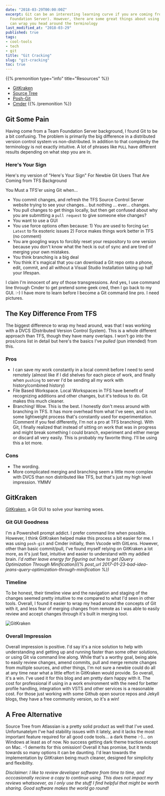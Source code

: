 ```yaml
---
date: "2018-03-29T00:00:00Z"
excerpt: Git can be an interesting learning curve if you are coming from TFS (Team
  Foundation Server). However, there are some great things about using Git if you
  can wrap you head around the terminology
last_modified_at: "2018-03-29"
published: true
tags:
- cool-tools
- tech
- git
title: "Git Cracking"
slug: "git-cracking"
toc: true
---
```


{{% premonition type="info" title="Resources" %}}
- [GitKraken](http://bit.ly/2J6a4mW)
- [Source Tree](http://bit.ly/2pPQeUU)
- [Posh-Git](http://bit.ly/2pOPLm6)
- [Cmder](http://bit.ly/2GnxzpH)
{{% /premonition %}}


## Git Some Pain

Having come from a Team Foundation Server background, I found Git to be a bit confusing. The problem is primarily the big difference in a distributed version control system vs non-distributed. In addition to that complexity the terminology is not exactly intuitive. A lot of phrases like `PULL` have different results depending on what step you are in.

### Here's Your Sign
Here's my version of "Here's Your Sign" For Newbie Git Users That Are Coming from TFS Background

You Must a TFS'er using Git when...
- You commit changes, and refresh the TFS Source Control Server website trying to see your changes... but nothing ... ever... changes.
- You pull changes to get things locally, but then get confused about why you are submitting a `pull request` to give someone else changes?
- You want to use a GUI
- You use force options often because: 1) You are used to forcing `Get Latest` to fix esoteric issues 2) Force makes things work better in TFS (no comment)
- You are googling ways to forcibly reset your respository to one version because you don't know what the heck is out of sync and are tired of merging your own mistakes.
- You think branching is a big deal
- You think it's magical that you can download a Git repo onto a phone, edit, commit, and all without a Visual Studio Installation taking up half your lifespan.

I claim I'm innocent of any of those transgressions.
And yes, I use command line through Cmder to get pretend some geek cred, then I go back to my GUI. :-) I have more to learn before I become a Git command line pro. I need pictures.

## The Key Difference From TFS

The biggest difference to wrap my head around, was that I was working with a DVCS (Distributed Version Control System). This is a whole different approach than TFS, though they have many overlaps. I won't go into the pros/cons list in detail but here's the basics I've *pulled* (pun intended) from this.

### Pros

- I can save my work constantly in a local commit before I need to send remotely (almost like if I did shelves for each piece of work, and finally when `pushing` to server I'd be sending all my work with history/combined history)
- File Based Workspace. Local Workspaces in TFS have benefit of recognizing additions and other changes, but it's tedious to do. Git makes this much cleaner.
- Branching! Wow. This is the best. I honestly don't mess around with branching in TFS. It has more overhead from what I've seen, and is not some lightweight process that's constantly used for experimentation. (Comment if you feel differently, I'm not a pro at TFS branching). With Git, I finally realized that instead of sitting on work that was in progress and might break something I could branch, experiment and either merge or discard all very easily. This is probably my favorite thing. I'll be using this a lot more.

### Cons

- The wording.
- More complicated merging and branching seem a little more complex with DVCS than non distributed like TFS, but that's just my high level impression. YMMV

## GitKraken

[GitKraken](http://bit.ly/2J6a4mW), a Git GUI to solve your learning woes.

### Git GUI Goodness

I'm a Powershell prompt addict. I prefer command line when possible. However, I think GitKraken helped make this process a bit easier for me. I was using `posh-git` and Cmder initially, then Vscode with GitLens. However, other than basic commit/pull, I've found myself relying on GitKraken a lot more, as it's just fast, intuitive and easier to understand with my addled brain. *I'd rather leave energy for figuring out how to get [Query Optimization Through Minification]({% post_url 2017-01-23-bad-idea-jeans-query-optimization-through-minification %})*

###  Timeline
To be honest, their timeline view and the navigation and staging of the changes seemed pretty intuitive to me compared to what I'd seen in other tools. Overall, I found it easier to wrap my head around the concepts of Git with it, and less fear of merging changes from remote as I was able to easily review and accept changes through it's built in merging tool.

![GitKraken](/images/2018-03-26_9-08-39-GitKrakenTimeline.png)

### Overall Impression

Overall impression is positive. I'd say it's a nice solution to help with understanding and getting up and running faster than some other solutions, or using Git via command line along. While that's a worthy goal, being able to easily review changes, amend commits, pull and merge remote changes from multiple sources, and other things, I'm not sure a newbie could do all at any time near what a little effort in GitKraken would provide. So overall, it's a win. I've used it for this blog and am pretty darn happy with it. The cost for professional if using in a work environment with the need for better profile handling, integration with VSTS and other services is a reasonable cost. For those just working with some Github open source repos and Jekyll blogs, they have a free community version, so it's a win!

## A Free Alternative

Source Tree from Atlassian is a pretty solid product as well that I've used. Unfortunatelym I've had stability issues with it lately, and it lacks the most important feature required for all good code tools... a dark theme :-)... on Windows at least as of now. No success getting dark theme traction except on Mac. -1 demerits for this omission! Overall it has promise, but it tends towards so many options it can be daunting. I'd lean towards the implementation by GitKraken being much cleaner, designed for simplicity and flexibility.

*Disclaimer: I like to review developer software from time to time, and occcasionally recieve a copy to continue using. This does not impact my reviews whatsoever, as I only use the stuff I find helpful that might be worth sharing. Good software makes the world go round!*
